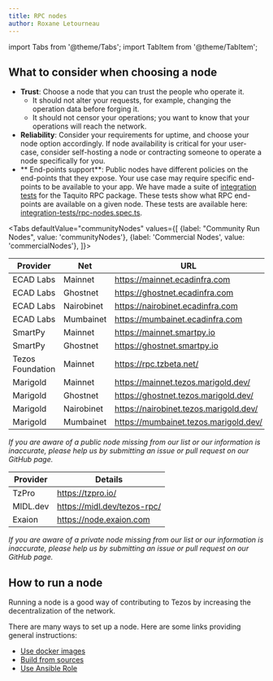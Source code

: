 ```yaml
---
title: RPC nodes
author: Roxane Letourneau
---
```

import Tabs from '@theme/Tabs';
import TabItem from '@theme/TabItem';

## What to consider when choosing a node

- **Trust**: Choose a node that you can trust the people who operate it.
    - It should not alter your requests, for example, changing the operation data before forging it.
    - It should not censor your operations; you want to know that your operations will reach the network.
- **Reliability**: Consider your requirements for uptime, and choose your node option accordingly. If node availability is critical for your user-case,  consider self-hosting a node or contracting someone to operate a node specifically for you.
- ** End-points support**: Public nodes have different policies on the end-points that they expose. Your use case may require specific end-points to be available to your app. We have made a suite of [integration tests](rpc_nodes_integration_test.md) for the Taquito RPC package. These tests show what RPC end-points are available on a given node. These tests are available here: [integration-tests/rpc-nodes.spec.ts](https://github.com/mavryk-network/mavryk-taquito/blob/master/integration-tests/rpc-nodes.spec.ts).

<Tabs
defaultValue="communityNodes"
values={[
{label: "Community Run Nodes", value: 'communityNodes'},
{label: 'Commercial Nodes', value: 'commercialNodes'},
]}>
<TabItem value="communityNodes">

| Provider         | Net          | URL                                      | Header                                                                          |
|------------------|--------------|------------------------------------------|---------------------------------------------------------------------------------|
| ECAD Labs        | Mainnet      | https://mainnet.ecadinfra.com            | [Check](https://mainnet.ecadinfra.com/chains/main/blocks/head/header)           |
| ECAD Labs        | Ghostnet     | https://ghostnet.ecadinfra.com           | [Check](https://ghostnet.ecadinfra.com/chains/main/blocks/head/header)          |
| ECAD Labs        | Nairobinet   | https://nairobinet.ecadinfra.com         | [Check](https://nairobinet.ecadinfra.com/chains/main/blocks/head/header)        |
| ECAD Labs        | Mumbainet    | https://mumbainet.ecadinfra.com          | [Check](https://mumbainet.ecadinfra.com/chains/main/blocks/head/header)         |
| SmartPy          | Mainnet      | https://mainnet.smartpy.io               | [Check](https://mainnet.smartpy.io/chains/main/blocks/head/header)              |
| SmartPy          | Ghostnet     | https://ghostnet.smartpy.io              | [Check](https://ghostnet.smartpy.io/chains/main/blocks/head/header)             |
| Tezos Foundation | Mainnet      | https://rpc.tzbeta.net/                  | [Check](https://rpc.tzbeta.net/chains/main/blocks/head/header)                  |
| Marigold         | Mainnet      | https://mainnet.tezos.marigold.dev/      | [Check](https://mainnet.tezos.marigold.dev/chains/main/blocks/head/header)      |
| Marigold         | Ghostnet     | https://ghostnet.tezos.marigold.dev/     | [Check](https://ghostnet.tezos.marigold.dev/chains/main/blocks/head/header)     |
| Marigold         | Nairobinet   | https://nairobinet.tezos.marigold.dev/   | [Check](https://nairobinet.tezos.marigold.dev/chains/main/blocks/head/header)   |
| Marigold         | Mumbainet    | https://mumbainet.tezos.marigold.dev/    | [Check](https://mumbainet.tezos.marigold.dev/chains/main/blocks/head/header)    |

*If you are aware of a public node missing from our list or our information is inaccurate, please help us by submitting an issue or pull request on our GitHub page.*
</TabItem>
  <TabItem value="commercialNodes">

| Provider         |  Details                                    |  
|------------------|---------------------------------------------|
| TzPro            |  https://tzpro.io/                          |
| MIDL.dev         |  https://midl.dev/tezos-rpc/                |
| Exaion           |  https://node.exaion.com                    |

*If you are aware of a private node missing from our list or our information is inaccurate, please help us by submitting an issue or pull request on our GitHub page.*

  </TabItem>
</Tabs>

## How to run a node

Running a node is a good way of contributing to Tezos by increasing the decentralization of the network.

There are many ways to set up a node. Here are some links providing general instructions:

- [Use docker images](https://tezos.gitlab.io/introduction/howtoget.html#docker-images)
- [Build from sources](https://tezos.gitlab.io/introduction/howtoget.html#docker-images)
- [Use Ansible Role](https://github.com/ecadlabs/ansible-role-tezos-node/blob/master/README.md)
